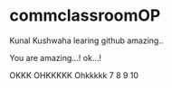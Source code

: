 # commclassroomOP

Kunal Kushwaha learing github amazing..



You are amazing...!
ok...!

OKKK
OHKKKKK
Ohkkkkk
7
8
9
10






